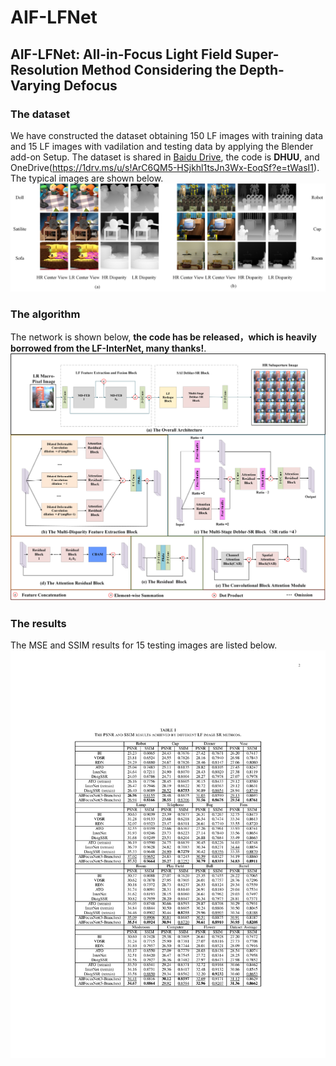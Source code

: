 # AIF-LFNet
## AIF-LFNet: All-in-Focus Light Field Super-Resolution Method Considering the Depth-Varying Defocus
### The dataset
We have constructed the dataset obtaining 150 LF images with training data and 15 LF images with vadilation and testing data by applying the Blender add-on Setup.
The dataset is shared in [Baidu Drive](https://pan.baidu.com/s/1xzNhYjPm8G31kyyqNwHvdQ?pwd=DHUU), the code is $\textbf{DHUU}$, and OneDrive(https://1drv.ms/u/s!ArC6QM5-HSjkhl1tsJn3Wx-EoqSf?e=tWasI1).
The typical images are shown below.
![fig1](https://github.com/qingpu1988/AllfocusNet/blob/main/Fig3.png)
### The algorithm
The network is shown below, $\textbf{the code has be released，which is heavily borrowed from the LF-InterNet, many thanks!}$.
![fig2](https://github.com/qingpu1988/AllfocusNet/blob/main/Fig4.png)
### The results
The MSE and SSIM results for 15 testing images are listed below.
![fig3](https://github.com/qingpu1988/AllfocusNet/blob/main/fig-result.png)
